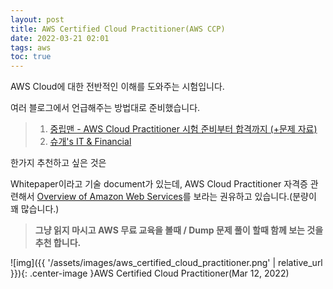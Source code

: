 ```yaml
---
layout: post
title: AWS Certified Cloud Practitioner(AWS CCP)
date: 2022-03-21 02:01
tags: aws
toc: true
---
```


AWS Cloud에 대한 전반적인 이해를 도와주는 시험입니다.

여러 블로그에서 언급해주는 방법대로 준비했습니다.
> 1. [중립맨 - AWS Cloud Practitioner 시험 준비부터 합격까지 (+문제 자료)](https://mlmlml.tistory.com/6)
> 2. [슈개's IT & Financial](https://tbvjrornfl.tistory.com/189)

한가지 추천하고 싶은 것은

Whitepaper이라고 기술 document가 있는데, AWS Cloud Practitioner 자격증 관련해서
[Overview of Amazon Web Services](https://docs.aws.amazon.com/whitepapers/latest/aws-overview/introduction.html)를 보라는  권유하고 있습니다.(분량이 꽤 많습니다.) 
> **그냥 읽지 마시고 AWS 무료 교육을 볼때 / Dump 문제 풀이 할때 함께 보는 것을 추천 합니다.**

![img]({{ '/assets/images/aws_certified_cloud_practitioner.png' | relative_url }}){: .center-image }AWS Certified Cloud Practitioner(Mar 12, 2022)
